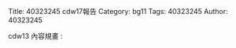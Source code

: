 Title: 40323245 cdw17報告
Category: bg11
Tags: 40323245
Author: 40323245

cdw13 內容規畫 : 
<!-- PELICAN_END_SUMMARY -->